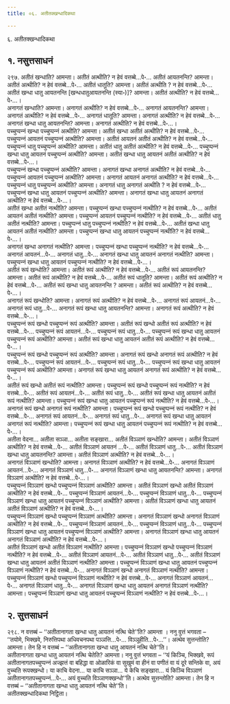 ```yaml
---
title: ०६. अतीतक्खन्धादिकथा

---
```

६. अतीतक्खन्धादिकथा  


## १. नसुत्तसाधनं

२९७. अतीतं खन्धाति? आमन्ता। अतीतं अत्थीति? न हेवं वत्तब्बे…पे॰… अतीतं आयतनन्ति? आमन्ता। अतीतं अत्थीति? न हेवं वत्तब्बे…पे॰… अतीतं धातूति? आमन्ता। अतीतं अत्थीति ? न हेवं वत्तब्बे…पे॰… अतीतं खन्धा धातु आयतनन्ति [खन्धधातुआयतनन्ति (स्या॰)]? आमन्ता। अतीतं अत्थीति? न हेवं वत्तब्बे…पे॰…।  
अनागतं खन्धाति? आमन्ता। अनागतं अत्थीति? न हेवं वत्तब्बे…पे॰… अनागतं आयतनन्ति? आमन्ता। अनागतं अत्थीति? न हेवं वत्तब्बे…पे॰… अनागतं धातूति? आमन्ता। अनागतं अत्थीति? न हेवं वत्तब्बे…पे॰… अनागतं खन्धा धातु आयतनन्ति? आमन्ता। अनागतं अत्थीति? न हेवं वत्तब्बे…पे॰…।  
पच्‍चुप्पन्‍नं खन्धा पच्‍चुप्पन्‍नं अत्थीति? आमन्ता। अतीतं खन्धा अतीतं अत्थीति? न हेवं वत्तब्बे…पे॰… पच्‍चुप्पन्‍नं आयतनं पच्‍चुप्पन्‍नं अत्थीति? आमन्ता। अतीतं आयतनं अतीतं अत्थीति? न हेवं वत्तब्बे…पे॰… पच्‍चुप्पन्‍नं धातु पच्‍चुप्पन्‍नं अत्थीति? आमन्ता। अतीतं धातु अतीतं अत्थीति? न हेवं वत्तब्बे…पे॰… पच्‍चुप्पन्‍नं खन्धा धातु आयतनं पच्‍चुप्पन्‍नं अत्थीति? आमन्ता। अतीतं खन्धा धातु आयतनं अतीतं अत्थीति? न हेवं वत्तब्बे…पे॰…।  
पच्‍चुप्पन्‍नं खन्धा पच्‍चुप्पन्‍नं अत्थीति? आमन्ता। अनागतं खन्धा अनागतं अत्थीति? न हेवं वत्तब्बे…पे॰… पच्‍चुप्पन्‍नं आयतनं पच्‍चुप्पन्‍नं अत्थीति? आमन्ता। अनागतं आयतनं अनागतं अत्थीति? न हेवं वत्तब्बे…पे॰… पच्‍चुप्पन्‍नं धातु पच्‍चुप्पन्‍नं अत्थीति? आमन्ता। अनागतं धातु अनागतं अत्थीति ? न हेवं वत्तब्बे…पे॰… पच्‍चुप्पन्‍नं खन्धा धातु आयतनं पच्‍चुप्पन्‍नं अत्थीति? आमन्ता। अनागतं खन्धा धातु आयतनं अनागतं अत्थीति? न हेवं वत्तब्बे…पे॰…।  
अतीतं खन्धा अतीतं नत्थीति? आमन्ता। पच्‍चुप्पन्‍नं खन्धा पच्‍चुप्पन्‍नं नत्थीति? न हेवं वत्तब्बे…पे॰… अतीतं आयतनं अतीतं नत्थीति? आमन्ता। पच्‍चुप्पन्‍नं आयतनं पच्‍चुप्पन्‍नं नत्थीति? न हेवं वत्तब्बे…पे॰… अतीतं धातु अतीतं नत्थीति? आमन्ता। पच्‍चुप्पन्‍नं धातु पच्‍चुप्पन्‍नं नत्थीति? न हेवं वत्तब्बे…पे॰… अतीतं खन्धा धातु आयतनं अतीतं नत्थीति? आमन्ता। पच्‍चुप्पन्‍नं खन्धा धातु आयतनं पच्‍चुप्पन्‍नं नत्थीति? न हेवं वत्तब्बे…पे॰…।  
अनागतं खन्धा अनागतं नत्थीति? आमन्ता। पच्‍चुप्पन्‍नं खन्धा पच्‍चुप्पन्‍नं नत्थीति? न हेवं वत्तब्बे…पे॰… अनागतं आयतनं…पे॰… अनागतं धातु…पे॰… अनागतं खन्धा धातु आयतनं अनागतं नत्थीति? आमन्ता। पच्‍चुप्पन्‍नं खन्धा धातु आयतनं पच्‍चुप्पन्‍नं नत्थीति? न हेवं वत्तब्बे…पे॰…।  
अतीतं रूपं खन्धोति? आमन्ता। अतीतं रूपं अत्थीति? न हेवं वत्तब्बे…पे॰… अतीतं रूपं आयतनन्ति? आमन्ता। अतीतं रूपं अत्थीति? न हेवं वत्तब्बे…पे॰… अतीतं रूपं धातूति? आमन्ता। अतीतं रूपं अत्थीति? न हेवं वत्तब्बे…पे॰… अतीतं रूपं खन्धा धातु आयतनन्ति ? आमन्ता। अतीतं रूपं अत्थीति? न हेवं वत्तब्बे…पे॰…।  
अनागतं रूपं खन्धोति? आमन्ता। अनागतं रूपं अत्थीति? न हेवं वत्तब्बे…पे॰… अनागतं रूपं आयतनं…पे॰… अनागतं रूपं धातु…पे॰… अनागतं रूपं खन्धा धातु आयतनन्ति? आमन्ता। अनागतं रूपं अत्थीति? न हेवं वत्तब्बे…पे॰…।  
पच्‍चुप्पन्‍नं रूपं खन्धो पच्‍चुप्पन्‍नं रूपं अत्थीति? आमन्ता। अतीतं रूपं खन्धो अतीतं रूपं अत्थीति? न हेवं वत्तब्बे…पे॰… पच्‍चुप्पन्‍नं रूपं आयतनं…पे॰… पच्‍चुप्पन्‍नं रूपं धातु…पे॰… पच्‍चुप्पन्‍नं रूपं खन्धा धातु आयतनं पच्‍चुप्पन्‍नं रूपं अत्थीति? आमन्ता। अतीतं रूपं खन्धा धातु आयतनं अतीतं रूपं अत्थीति? न हेवं वत्तब्बे…पे॰…।  
पच्‍चुप्पन्‍नं रूपं खन्धो पच्‍चुप्पन्‍नं रूपं अत्थीति? आमन्ता। अनागतं रूपं खन्धो अनागतं रूपं अत्थीति? न हेवं वत्तब्बे…पे॰… पच्‍चुप्पन्‍नं रूपं आयतनं…पे॰… पच्‍चुप्पन्‍नं रूपं धातु…पे॰… पच्‍चुप्पन्‍नं रूपं खन्धा धातु आयतनं पच्‍चुप्पन्‍नं रूपं अत्थीति? आमन्ता। अनागतं रूपं खन्धा धातु आयतनं अनागतं रूपं अत्थीति? न हेवं वत्तब्बे…पे॰…।  
अतीतं रूपं खन्धो अतीतं रूपं नत्थीति? आमन्ता। पच्‍चुप्पन्‍नं रूपं खन्धो पच्‍चुप्पन्‍नं रूपं नत्थीति? न हेवं वत्तब्बे…पे॰… अतीतं रूपं आयतनं…पे॰… अतीतं रूपं धातु…पे॰… अतीतं रूपं खन्धा धातु आयतनं अतीतं रूपं नत्थीति? आमन्ता। पच्‍चुप्पन्‍नं रूपं खन्धा धातु आयतनं पच्‍चुप्पन्‍नं रूपं नत्थीति? न हेवं वत्तब्बे…पे॰…।  
अनागतं रूपं खन्धो अनागतं रूपं नत्थीति? आमन्ता। पच्‍चुप्पन्‍नं रूपं खन्धो पच्‍चुप्पन्‍नं रूपं नत्थीति? न हेवं वत्तब्बे…पे॰… अनागतं रूपं आयतनं…पे॰… अनागतं रूपं धातु…पे॰… अनागतं रूपं खन्धा धातु आयतनं अनागतं रूपं नत्थीति? आमन्ता। पच्‍चुप्पन्‍नं रूपं खन्धा धातु आयतनं पच्‍चुप्पन्‍नं रूपं नत्थीति? न हेवं वत्तब्बे…पे॰…।  
अतीता वेदना… अतीता सञ्‍ञा… अतीता सङ्खारा… अतीतं विञ्‍ञाणं खन्धोति? आमन्ता। अतीतं विञ्‍ञाणं अत्थीति? न हेवं वत्तब्बे…पे॰… अतीतं विञ्‍ञाणं आयतनं …पे॰… अतीतं विञ्‍ञाणं धातु…पे॰… अतीतं विञ्‍ञाणं खन्धा धातु आयतनन्ति? आमन्ता। अतीतं विञ्‍ञाणं अत्थीति? न हेवं वत्तब्बे…पे॰…।  
अनागतं विञ्‍ञाणं खन्धोति? आमन्ता। अनागतं विञ्‍ञाणं अत्थीति? न हेवं वत्तब्बे…पे॰… अनागतं विञ्‍ञाणं आयतनं…पे॰… अनागतं विञ्‍ञाणं धातु…पे॰… अनागतं विञ्‍ञाणं खन्धा धातु आयतनन्ति? आमन्ता। अनागतं विञ्‍ञाणं अत्थीति? न हेवं वत्तब्बे…पे॰…।  
पच्‍चुप्पन्‍नं विञ्‍ञाणं खन्धो पच्‍चुप्पन्‍नं विञ्‍ञाणं अत्थीति? आमन्ता। अतीतं विञ्‍ञाणं खन्धो अतीतं विञ्‍ञाणं अत्थीति? न हेवं वत्तब्बे…पे॰… पच्‍चुप्पन्‍नं विञ्‍ञाणं आयतनं…पे॰… पच्‍चुप्पन्‍नं विञ्‍ञाणं धातु…पे॰… पच्‍चुप्पन्‍नं विञ्‍ञाणं खन्धा धातु आयतनं पच्‍चुप्पन्‍नं विञ्‍ञाणं अत्थीति? आमन्ता। अतीतं विञ्‍ञाणं खन्धा धातु आयतनं अतीतं विञ्‍ञाणं अत्थीति? न हेवं वत्तब्बे…पे॰…।  
पच्‍चुप्पन्‍नं विञ्‍ञाणं खन्धो पच्‍चुप्पन्‍नं विञ्‍ञाणं अत्थीति? आमन्ता। अनागतं विञ्‍ञाणं खन्धो अनागतं विञ्‍ञाणं अत्थीति? न हेवं वत्तब्बे…पे॰… पच्‍चुप्पन्‍नं विञ्‍ञाणं आयतनं…पे॰… पच्‍चुप्पन्‍नं विञ्‍ञाणं धातु…पे॰… पच्‍चुप्पन्‍नं विञ्‍ञाणं खन्धा धातु आयतनं पच्‍चुप्पन्‍नं विञ्‍ञाणं अत्थीति? आमन्ता। अनागतं विञ्‍ञाणं खन्धा धातु आयतनं अनागतं विञ्‍ञाणं अत्थीति? न हेवं वत्तब्बे…पे॰…।  
अतीतं विञ्‍ञाणं खन्धो अतीतं विञ्‍ञाणं नत्थीति? आमन्ता। पच्‍चुप्पन्‍नं विञ्‍ञाणं खन्धो पच्‍चुप्पन्‍नं विञ्‍ञाणं नत्थीति? न हेवं वत्तब्बे…पे॰… अतीतं विञ्‍ञाणं आयतनं…पे॰… अतीतं विञ्‍ञाणं धातु…पे॰… अतीतं विञ्‍ञाणं खन्धा धातु आयतनं अतीतं विञ्‍ञाणं नत्थीति? आमन्ता। पच्‍चुप्पन्‍नं विञ्‍ञाणं खन्धा धातु आयतनं पच्‍चुप्पन्‍नं विञ्‍ञाणं नत्थीति? न हेवं वत्तब्बे…पे॰… अनागतं विञ्‍ञाणं खन्धो अनागतं विञ्‍ञाणं नत्थीति? आमन्ता। पच्‍चुप्पन्‍नं विञ्‍ञाणं खन्धो पच्‍चुप्पन्‍नं विञ्‍ञाणं नत्थीति? न हेवं वत्तब्बे…पे॰… अनागतं विञ्‍ञाणं आयतनं…पे॰… अनागतं विञ्‍ञाणं धातु…पे॰… अनागतं विञ्‍ञाणं खन्धा धातु आयतनं अनागतं विञ्‍ञाणं नत्थीति? आमन्ता। पच्‍चुप्पन्‍नं विञ्‍ञाणं खन्धा धातु आयतनं पच्‍चुप्पन्‍नं विञ्‍ञाणं नत्थीति? न हेवं वत्तब्बे…पे॰…।  


## २. सुत्तसाधनं

२९८. न वत्तब्बं – ‘‘अतीतानागता खन्धा धातु आयतनं नत्थि चेते’’ति? आमन्ता । ननु वुत्तं भगवता – ‘‘तयोमे, भिक्खवे, निरुत्तिपथा अधिवचनपथा पञ्‍ञत्ति…पे॰… विञ्‍ञूहीति…पे॰…’’। अत्थेव सुत्तन्तोति? आमन्ता। तेन हि न वत्तब्बं – ‘‘अतीतानागता खन्धा धातु आयतनं नत्थि चेते’’ति।  
अतीतानागता खन्धा धातु आयतनं नत्थि चेतेति? आमन्ता। ननु वुत्तं भगवता – ‘‘यं किञ्‍चि, भिक्खवे, रूपं अतीतानागतपच्‍चुप्पन्‍नं अज्झत्तं वा बहिद्धा वा ओळारिकं वा सुखुमं वा हीनं वा पणीतं वा यं दूरे सन्तिके वा, अयं वुच्‍चति रूपक्खन्धो। या काचि वेदना… या काचि सञ्‍ञा… ये केचि सङ्खारा… यं किञ्‍चि विञ्‍ञाणं अतीतानागतपच्‍चुप्पन्‍नं…पे॰… अयं वुच्‍चति विञ्‍ञाणक्खन्धो’’ति। अत्थेव सुत्तन्तोति? आमन्ता। तेन हि न वत्तब्बं – ‘‘अतीतानागता खन्धा धातु आयतनं नत्थि चेते’’ति।  
अतीतक्खन्धादिकथा निट्ठिता।  